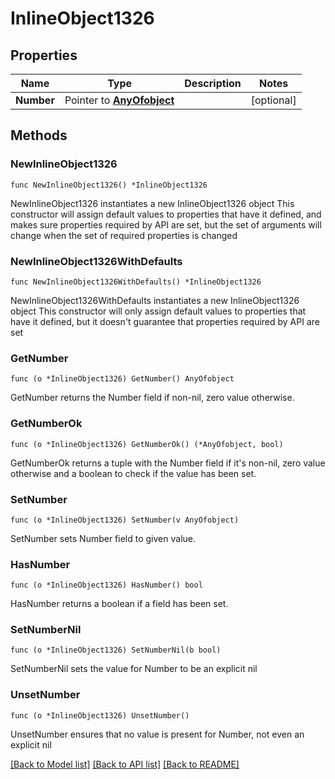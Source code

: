 # InlineObject1326

## Properties

Name | Type | Description | Notes
------------ | ------------- | ------------- | -------------
**Number** | Pointer to [**AnyOfobject**](anyOf&lt;object&gt;.md) |  | [optional] 

## Methods

### NewInlineObject1326

`func NewInlineObject1326() *InlineObject1326`

NewInlineObject1326 instantiates a new InlineObject1326 object
This constructor will assign default values to properties that have it defined,
and makes sure properties required by API are set, but the set of arguments
will change when the set of required properties is changed

### NewInlineObject1326WithDefaults

`func NewInlineObject1326WithDefaults() *InlineObject1326`

NewInlineObject1326WithDefaults instantiates a new InlineObject1326 object
This constructor will only assign default values to properties that have it defined,
but it doesn't guarantee that properties required by API are set

### GetNumber

`func (o *InlineObject1326) GetNumber() AnyOfobject`

GetNumber returns the Number field if non-nil, zero value otherwise.

### GetNumberOk

`func (o *InlineObject1326) GetNumberOk() (*AnyOfobject, bool)`

GetNumberOk returns a tuple with the Number field if it's non-nil, zero value otherwise
and a boolean to check if the value has been set.

### SetNumber

`func (o *InlineObject1326) SetNumber(v AnyOfobject)`

SetNumber sets Number field to given value.

### HasNumber

`func (o *InlineObject1326) HasNumber() bool`

HasNumber returns a boolean if a field has been set.

### SetNumberNil

`func (o *InlineObject1326) SetNumberNil(b bool)`

 SetNumberNil sets the value for Number to be an explicit nil

### UnsetNumber
`func (o *InlineObject1326) UnsetNumber()`

UnsetNumber ensures that no value is present for Number, not even an explicit nil

[[Back to Model list]](../README.md#documentation-for-models) [[Back to API list]](../README.md#documentation-for-api-endpoints) [[Back to README]](../README.md)


